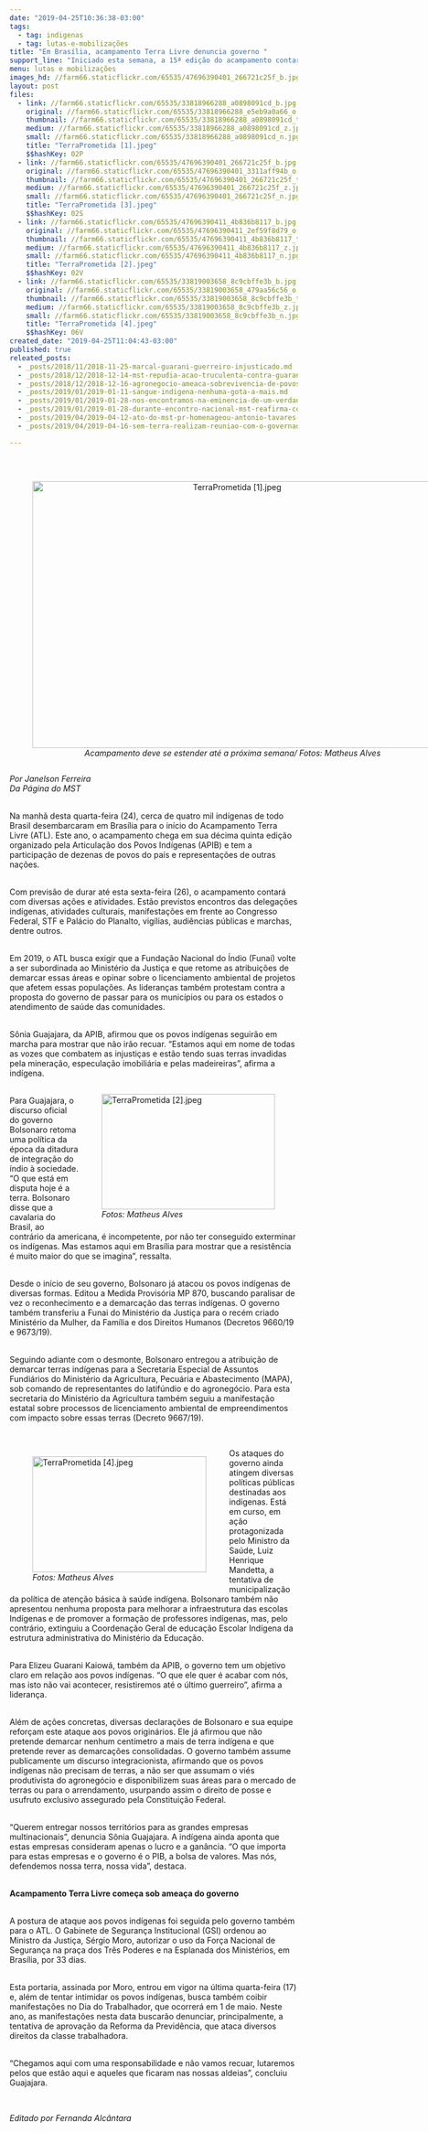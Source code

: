 ```yaml
---
date: "2019-04-25T10:36:38-03:00"
tags:
  - tag: indigenas
  - tag: lutas-e-mobilizações
title: "Em Brasília, acampamento Terra Livre denuncia governo "
support_line: "Iniciado esta semana, a 15ª edição do acampamento contará com diversas ações e atividades contra os desmontes do governo Bolsonaro"
menu: lutas e mobilizações
images_hd: //farm66.staticflickr.com/65535/47696390401_266721c25f_b.jpg
layout: post
files:
  - link: //farm66.staticflickr.com/65535/33818966288_a0898091cd_b.jpg
    original: //farm66.staticflickr.com/65535/33818966288_e5eb9a0a66_o.jpg
    thumbnail: //farm66.staticflickr.com/65535/33818966288_a0898091cd_t.jpg
    medium: //farm66.staticflickr.com/65535/33818966288_a0898091cd_z.jpg
    small: //farm66.staticflickr.com/65535/33818966288_a0898091cd_n.jpg
    title: "TerraPrometida [1].jpeg"
    $$hashKey: 02P
  - link: //farm66.staticflickr.com/65535/47696390401_266721c25f_b.jpg
    original: //farm66.staticflickr.com/65535/47696390401_3311aff94b_o.jpg
    thumbnail: //farm66.staticflickr.com/65535/47696390401_266721c25f_t.jpg
    medium: //farm66.staticflickr.com/65535/47696390401_266721c25f_z.jpg
    small: //farm66.staticflickr.com/65535/47696390401_266721c25f_n.jpg
    title: "TerraPrometida [3].jpeg"
    $$hashKey: 02S
  - link: //farm66.staticflickr.com/65535/47696390411_4b836b8117_b.jpg
    original: //farm66.staticflickr.com/65535/47696390411_2ef59f8d79_o.jpg
    thumbnail: //farm66.staticflickr.com/65535/47696390411_4b836b8117_t.jpg
    medium: //farm66.staticflickr.com/65535/47696390411_4b836b8117_z.jpg
    small: //farm66.staticflickr.com/65535/47696390411_4b836b8117_n.jpg
    title: "TerraPrometida [2].jpeg"
    $$hashKey: 02V
  - link: //farm66.staticflickr.com/65535/33819003658_8c9cbffe3b_b.jpg
    original: //farm66.staticflickr.com/65535/33819003658_479aa56c56_o.jpg
    thumbnail: //farm66.staticflickr.com/65535/33819003658_8c9cbffe3b_t.jpg
    medium: //farm66.staticflickr.com/65535/33819003658_8c9cbffe3b_z.jpg
    small: //farm66.staticflickr.com/65535/33819003658_8c9cbffe3b_n.jpg
    title: "TerraPrometida [4].jpeg"
    $$hashKey: 06V
created_date: "2019-04-25T11:04:43-03:00"
published: true
releated_posts:
  - _posts/2018/11/2018-11-25-marcal-guarani-guerreiro-injusticado.md
  - _posts/2018/12/2018-12-14-mst-repudia-acao-truculenta-contra-guarani-kaiowa-em-ms.md
  - _posts/2018/12/2018-12-16-agronegocio-ameaca-sobrevivencia-de-povos-indigenas-e-quilombolas.md
  - _posts/2019/01/2019-01-11-sangue-indigena-nenhuma-gota-a-mais.md
  - _posts/2019/01/2019-01-28-nos-encontramos-na-eminencia-de-um-verdadeiro-etnocidio-das-populacoes-indigenas-no-brasil-denuncia-professor-da-unifesspa.md
  - _posts/2019/01/2019-01-28-durante-encontro-nacional-mst-reafirma-compromisso-com-luta-indigena-e-quilombola.md
  - _posts/2019/04/2019-04-12-ato-do-mst-pr-homenageou-antonio-tavares-e-vitimas-do-latifundio.md
  - _posts/2019/04/2019-04-16-sem-terra-realizam-reuniao-com-o-governador-de-alagoas-na-manha-de-hoje.md

---
```

<p>&nbsp;</p>

<div style="text-align:center">
<figure class="image" style="display:inline-block"><img alt="TerraPrometida [1].jpeg" height="467" src="//farm66.staticflickr.com/65535/33818966288_a0898091cd_b.jpg" width="700" />
<figcaption><em>Acampamento deve se estender at&eacute; a pr&oacute;xima semana/ Fotos: Matheus Alves</em></figcaption>
</figure>
</div>

<p><em>Por Janelson Ferreira<br />
Da P&aacute;gina do MST</em><br />
&nbsp;</p>

<p>Na manh&atilde; desta quarta-feira (24), cerca de quatro mil ind&iacute;genas de todo Brasil desembarcaram em Bras&iacute;lia para o in&iacute;cio do Acampamento Terra Livre (ATL). Este ano, o acampamento chega em sua d&eacute;cima quinta edi&ccedil;&atilde;o organizado pela Articula&ccedil;&atilde;o dos Povos Ind&iacute;genas (APIB) e tem a participa&ccedil;&atilde;o de dezenas de povos do pa&iacute;s e representa&ccedil;&otilde;es de outras na&ccedil;&otilde;es.</p>

<p><br />
Com previs&atilde;o de durar at&eacute; esta sexta-feira (26), o acampamento contar&aacute; com diversas a&ccedil;&otilde;es e atividades. Est&atilde;o previstos encontros das delega&ccedil;&otilde;es ind&iacute;genas, atividades culturais, manifesta&ccedil;&otilde;es em frente ao Congresso Federal, STF e Pal&aacute;cio do Planalto, vig&iacute;lias, audi&ecirc;ncias p&uacute;blicas e marchas, dentre outros.</p>

<p><br />
Em 2019, o ATL busca exigir que a Funda&ccedil;&atilde;o Nacional do &Iacute;ndio (Funai) volte a ser subordinada ao Minist&eacute;rio da Justi&ccedil;a e que retome as atribui&ccedil;&otilde;es de demarcar essas &aacute;reas e opinar sobre o licenciamento ambiental de projetos que afetem essas popula&ccedil;&otilde;es. As lideran&ccedil;as tamb&eacute;m protestam contra a proposta do governo de passar para os munic&iacute;pios ou para os estados o atendimento de sa&uacute;de das comunidades.</p>

<p><br />
S&ocirc;nia Guajajara, da APIB, afirmou que os povos ind&iacute;genas seguir&atilde;o em marcha para mostrar que n&atilde;o ir&atilde;o recuar. &ldquo;Estamos aqui em nome de todas as vozes que combatem as injusti&ccedil;as e est&atilde;o tendo suas terras invadidas pela minera&ccedil;&atilde;o, especula&ccedil;&atilde;o imobili&aacute;ria e pelas madeireiras&rdquo;, afirma a ind&iacute;gena.</p>

<figure class="image" style="float:right"><img alt="TerraPrometida [2].jpeg" height="202" src="//farm66.staticflickr.com/65535/47696390411_4b836b8117_b.jpg" width="303" />
<figcaption><em>Fotos: Matheus Alves</em></figcaption>
</figure>

<p><br />
Para Guajajara, o discurso oficial do governo Bolsonaro retoma uma pol&iacute;tica da &eacute;poca da ditadura de integra&ccedil;&atilde;o do &iacute;ndio &agrave; sociedade. &ldquo;O que est&aacute; em disputa hoje &eacute; a terra. Bolsonaro disse que a cavalaria do Brasil, ao contr&aacute;rio da americana, &eacute; incompetente, por n&atilde;o ter conseguido exterminar os ind&iacute;genas. Mas estamos aqui em Bras&iacute;lia para mostrar que a resist&ecirc;ncia &eacute; muito maior do que se imagina&rdquo;, ressalta.</p>

<p><br />
Desde o in&iacute;cio de seu governo, Bolsonaro j&aacute; atacou os povos ind&iacute;genas de diversas formas. Editou a Medida Provis&oacute;ria MP 870, buscando paralisar de vez o reconhecimento e a demarca&ccedil;&atilde;o das terras ind&iacute;genas. O governo tamb&eacute;m transferiu a Funai do Minist&eacute;rio da Justi&ccedil;a para o rec&eacute;m criado Minist&eacute;rio da Mulher, da Fam&iacute;lia e dos Direitos Humanos (Decretos 9660/19 e 9673/19).</p>

<p><br />
Seguindo adiante com o desmonte, Bolsonaro entregou a atribui&ccedil;&atilde;o de demarcar terras ind&iacute;genas para a Secretaria Especial de Assuntos Fundi&aacute;rios do Minist&eacute;rio da Agricultura, Pecu&aacute;ria e Abastecimento (MAPA), sob comando de representantes do latif&uacute;ndio e do agroneg&oacute;cio. Para esta secretaria do Minist&eacute;rio da Agricultura tamb&eacute;m seguiu a manifesta&ccedil;&atilde;o estatal sobre processos de licenciamento ambiental de empreendimentos com impacto sobre essas terras (Decreto 9667/19).</p>

<p>&nbsp;</p>

<figure class="image" style="float:left"><img alt="TerraPrometida [4].jpeg" height="203" src="//farm66.staticflickr.com/65535/33819003658_8c9cbffe3b_b.jpg" width="304" />
<figcaption><em>Fotos: Matheus Alves</em></figcaption>
</figure>

<p>Os ataques do governo ainda atingem diversas pol&iacute;ticas p&uacute;blicas destinadas aos ind&iacute;genas. Est&aacute; em curso, em a&ccedil;&atilde;o protagonizada pelo Ministro da Sa&uacute;de, Luiz Henrique Mandetta, a tentativa de municipaliza&ccedil;&atilde;o da pol&iacute;tica de aten&ccedil;&atilde;o b&aacute;sica &agrave; sa&uacute;de ind&iacute;gena. Bolsonaro tamb&eacute;m n&atilde;o apresentou nenhuma proposta para melhorar a infraestrutura das escolas Ind&iacute;genas e de promover a forma&ccedil;&atilde;o de professores ind&iacute;genas, mas, pelo contr&aacute;rio, extinguiu a Coordena&ccedil;&atilde;o Geral de educa&ccedil;&atilde;o Escolar Ind&iacute;gena da estrutura administrativa do Minist&eacute;rio da Educa&ccedil;&atilde;o.</p>

<p><br />
Para Elizeu Guarani Kaiow&aacute;, tamb&eacute;m da APIB, o governo tem um objetivo claro em rela&ccedil;&atilde;o aos povos ind&iacute;genas. &ldquo;O que ele quer &eacute; acabar com n&oacute;s, mas isto n&atilde;o vai acontecer, resistiremos at&eacute; o &uacute;ltimo guerreiro&rdquo;, afirma a lideran&ccedil;a.</p>

<p><br />
Al&eacute;m de a&ccedil;&otilde;es concretas, diversas declara&ccedil;&otilde;es de Bolsonaro e sua equipe refor&ccedil;am este ataque aos povos origin&aacute;rios. Ele j&aacute; afirmou que n&atilde;o pretende demarcar nenhum cent&iacute;metro a mais de terra ind&iacute;gena e que pretende rever as demarca&ccedil;&otilde;es consolidadas. O governo tamb&eacute;m assume publicamente um discurso integracionista, afirmando que os povos ind&iacute;genas n&atilde;o precisam de terras, a n&atilde;o ser que assumam o vi&eacute;s produtivista do agroneg&oacute;cio e disponibilizem suas &aacute;reas para o mercado de terras ou para o arrendamento, usurpando assim o direito de posse e usufruto exclusivo assegurado pela Constitui&ccedil;&atilde;o Federal.</p>

<p><br />
&ldquo;Querem entregar nossos territ&oacute;rios para as grandes empresas multinacionais&rdquo;, denuncia S&ocirc;nia Guajajara. A ind&iacute;gena ainda aponta que estas empresas consideram apenas o lucro e a gan&acirc;ncia. &ldquo;O que importa para estas empresas e o governo &eacute; o PIB, a bolsa de valores. Mas n&oacute;s, defendemos nossa terra, nossa vida&rdquo;, destaca.</p>

<p><br />
<strong>Acampamento Terra Livre come&ccedil;a sob amea&ccedil;a do governo</strong></p>

<p><br />
A postura de ataque aos povos ind&iacute;genas foi seguida pelo governo tamb&eacute;m para o ATL. O Gabinete de Seguran&ccedil;a Institucional (GSI) ordenou ao Ministro da Justi&ccedil;a, S&eacute;rgio Moro, autorizar o uso da For&ccedil;a Nacional de Seguran&ccedil;a na pra&ccedil;a dos Tr&ecirc;s Poderes e na Esplanada dos Minist&eacute;rios, em Bras&iacute;lia, por 33 dias.</p>

<p><br />
Esta portaria, assinada por Moro, entrou em vigor na &uacute;ltima quarta-feira (17) e, al&eacute;m de tentar intimidar os povos ind&iacute;genas, busca tamb&eacute;m coibir manifesta&ccedil;&otilde;es no Dia do Trabalhador, que ocorrer&aacute; em 1 de maio. Neste ano, as manifesta&ccedil;&otilde;es nesta data buscar&atilde;o denunciar, principalmente, a tentativa de aprova&ccedil;&atilde;o da Reforma da Previd&ecirc;ncia, que ataca diversos direitos da classe trabalhadora.</p>

<p><br />
&ldquo;Chegamos aqui com uma responsabilidade e n&atilde;o vamos recuar, lutaremos pelos que est&atilde;o aqui e aqueles que ficaram nas nossas aldeias&rdquo;, concluiu Guajajara.</p>

<p>&nbsp;</p>

<p><em>Editado por Fernanda Alc&acirc;ntara</em><br />
&nbsp;&nbsp;&nbsp;</p>
